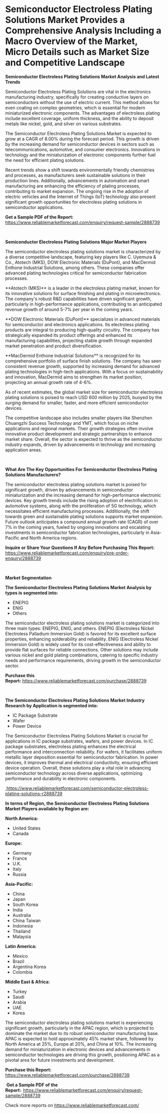 <p><h1>Semiconductor Electroless Plating Solutions Market Provides a Comprehensive Analysis Including a Macro Overview of the Market, Micro Details such as Market Size and Competitive Landscape</h1></p><p><strong>Semiconductor Electroless Plating Solutions Market Analysis and Latest Trends</strong></p>
<p><p>Semiconductor Electroless Plating Solutions are vital in the electronics manufacturing industry, specifically for creating conductive layers on semiconductors without the use of electric current. This method allows for even coating on complex geometries, which is essential for modern miniaturized electronic components. The advantages of electroless plating include excellent coverage, uniform thickness, and the ability to deposit metals like nickel, gold, and silver on various substrates.</p><p>The Semiconductor Electroless Plating Solutions Market is expected to grow at a CAGR of 8.00% during the forecast period. This growth is driven by the increasing demand for semiconductor devices in sectors such as telecommunications, automotive, and consumer electronics. Innovations in technology and the miniaturization of electronic components further fuel the need for efficient plating solutions. </p><p>Recent trends show a shift towards environmentally friendly chemistries and processes, as manufacturers seek sustainable solutions in their production lines. Additionally, advancements in automation and smart manufacturing are enhancing the efficiency of plating processes, contributing to market expansion. The ongoing rise in the adoption of electric vehicles and the Internet of Things (IoT) technology also present significant growth opportunities for electroless plating solutions in semiconductor applications.</p></p>
<p><strong>Get a Sample PDF of the Report:&nbsp;</strong> <a href="https://www.reliablemarketforecast.com/enquiry/request-sample/2888739?utm_campaign=2308&utm_medium=2&utm_source=Github&utm_content=ia&utm_term=14032025&utm_id=semiconductor-electroless-plating-solutions">https://www.reliablemarketforecast.com/enquiry/request-sample/2888739</a></p>
<p>&nbsp;</p>
<p><strong>Semiconductor Electroless Plating Solutions Major Market Players</strong></p>
<p><p>The semiconductor electroless plating solutions market is characterized by a diverse competitive landscape, featuring key players like C. Uyemura & Co., Atotech (MKS), DOW Electronic Materials (DuPont), and MacDermid Enthone Industrial Solutions, among others. These companies offer advanced plating technologies critical for semiconductor fabrication processes.</p><p>**Atotech (MKS)** is a leader in the electroless plating market, known for its innovative solutions for surface finishing and plating in microelectronics. The company's robust R&D capabilities have driven significant growth, particularly in high-performance applications, contributing to an anticipated revenue growth of around 5-7% per year in the coming years.</p><p>**DOW Electronic Materials (DuPont)** specializes in advanced materials for semiconductor and electronics applications. Its electroless plating products are integral to producing high-quality circuitry. The company has strategically expanded its product offerings and enhanced its manufacturing capabilities, projecting stable growth through expanded market penetration and product diversification.</p><p>**MacDermid Enthone Industrial Solutions** is recognized for its comprehensive portfolio of surface finish solutions. The company has seen consistent revenue growth, supported by increasing demand for advanced plating technologies in high-tech applications. With a focus on sustainability and innovation, MacDermid aims to strengthen its market position, projecting an annual growth rate of 4-6%.</p><p>As of recent estimates, the global market size for semiconductor electroless plating solutions is poised to reach USD 600 million by 2025, buoyed by the surging demand for smaller, faster, and more efficient semiconductor devices. </p><p>The competitive landscape also includes smaller players like Shenzhen Chuangzhi Success Technology and YMT, which focus on niche applications and regional markets. Their growth strategies often involve innovative product development and strategic partnerships to enhance market share. Overall, the sector is expected to thrive as the semiconductor industry expands, driven by advancements in technology and increasing application areas.</p></p>
<p>&nbsp;</p>
<p><strong>What Are The Key Opportunities For Semiconductor Electroless Plating Solutions Manufacturers?</strong></p>
<p><p>The semiconductor electroless plating solutions market is poised for significant growth, driven by advancements in semiconductor miniaturization and the increasing demand for high-performance electronic devices. Key growth trends include the rising adoption of electrification in automotive systems, along with the proliferation of 5G technology, which necessitates efficient manufacturing processes. Additionally, the shift towards green and sustainable plating solutions supports market expansion. Future outlook anticipates a compound annual growth rate (CAGR) of over 7% in the coming years, fueled by ongoing innovations and escalating investments in semiconductor fabrication technologies, particularly in Asia-Pacific and North America regions.</p></p>
<p><strong>Inquire or Share Your Questions If Any Before Purchasing This Report:</strong> <a href="https://www.reliablemarketforecast.com/enquiry/pre-order-enquiry/2888739?utm_campaign=2308&utm_medium=2&utm_source=Github&utm_content=ia&utm_term=14032025&utm_id=semiconductor-electroless-plating-solutions">https://www.reliablemarketforecast.com/enquiry/pre-order-enquiry/2888739</a></p>
<p>&nbsp;</p>
<p><strong>Market Segmentation</strong></p>
<p><strong>The Semiconductor Electroless Plating Solutions Market Analysis by types is segmented into:</strong></p>
<p><ul><li>ENEPIG</li><li>ENIG</li><li>Others</li></ul></p>
<p><p>The semiconductor electroless plating solutions market is categorized into three main types: ENEPIG, ENIG, and others. ENEPIG (Electroless Nickel Electroless Palladium Immersion Gold) is favored for its excellent surface properties, enhancing solderability and reliability. ENIG (Electroless Nickel Immersion Gold) is widely used for its cost-effectiveness and ability to provide flat surfaces for reliable connections. Other solutions may include various nickel and gold plating combinations, catering to specific industry needs and performance requirements, driving growth in the semiconductor sector.</p></p>
<p><strong>Purchase this Report:&nbsp;</strong><a href="https://www.reliablemarketforecast.com/purchase/2888739?utm_campaign=2308&utm_medium=2&utm_source=Github&utm_content=ia&utm_term=14032025&utm_id=semiconductor-electroless-plating-solutions">https://www.reliablemarketforecast.com/purchase/2888739</a></p>
<p>&nbsp;</p>
<p><strong>The Semiconductor Electroless Plating Solutions Market Industry Research by Application is segmented into:</strong></p>
<p><ul><li>IC Package Substrate</li><li>Wafer</li><li>Power Device</li></ul></p>
<p><p>The Semiconductor Electroless Plating Solutions Market is crucial for applications in IC package substrates, wafers, and power devices. In IC package substrates, electroless plating enhances the electrical performance and interconnection reliability. For wafers, it facilitates uniform metallic layer deposition essential for semiconductor fabrication. In power devices, it improves thermal and electrical conductivity, ensuring efficient device operation. Overall, these solutions play a vital role in advancing semiconductor technology across diverse applications, optimizing performance and durability in electronic components.</p></p>
<p><a href="https://www.reliablemarketforecast.com/semiconductor-electroless-plating-solutions-r2888739?utm_campaign=2308&utm_medium=2&utm_source=Github&utm_content=ia&utm_term=14032025&utm_id=semiconductor-electroless-plating-solutions">&nbsp;https://www.reliablemarketforecast.com/semiconductor-electroless-plating-solutions-r2888739</a></p>
<p><strong>In terms of Region, the Semiconductor Electroless Plating Solutions Market Players available by Region are:</strong></p>
<p>
    <p> <strong> North America: </strong>
        <ul>
            <li>United States</li>
            <li>Canada</li>
        </ul>
        </p> 
    <p> <strong> Europe: </strong>
        <ul>
            <li>Germany</li>
            <li>France</li>
            <li>U.K.</li>
            <li>Italy</li>
            <li>Russia</li>
        </ul>
        </p> 
    <p> <strong> Asia-Pacific: </strong>
        <ul>
            <li>China</li>
            <li>Japan</li>
            <li>South Korea</li>
            <li>India</li>
            <li>Australia</li>
            <li>China Taiwan</li>
            <li>Indonesia</li>
            <li>Thailand</li>
            <li>Malaysia</li>
        </ul>
        </p> 
    <p> <strong> Latin America: </strong>
        <ul>
            <li>Mexico</li>
            <li>Brazil</li>
            <li>Argentina Korea</li>
            <li>Colombia</li>
        </ul>
        </p> 
    <p> <strong> Middle East & Africa: </strong>
        <ul>
            <li>Turkey</li>
            <li>Saudi</li>
            <li>Arabia</li>
            <li>UAE</li>
            <li>Korea</li>
        </ul>
    </p>
    </p>
<p><p>The semiconductor electroless plating solutions market is experiencing significant growth, particularly in the APAC region, which is projected to dominate the market due to its robust semiconductor manufacturing base. APAC is expected to hold approximately 45% market share, followed by North America at 25%, Europe at 20%, and China at 10%. The increasing demand for miniaturization in electronic devices and advancements in semiconductor technologies are driving this growth, positioning APAC as a pivotal area for future investments and development.</p></p>
<p><strong>Purchase this Report: </strong><a href="https://www.reliablemarketforecast.com/purchase/2888739?utm_campaign=2308&utm_medium=2&utm_source=Github&utm_content=ia&utm_term=14032025&utm_id=semiconductor-electroless-plating-solutions">https://www.reliablemarketforecast.com/purchase/2888739</a></p>
<p>&nbsp;<strong>Get a Sample PDF of the Report:&nbsp;&nbsp;</strong><a href="https://www.reliablemarketforecast.com/enquiry/request-sample/2888739?utm_campaign=2308&utm_medium=2&utm_source=Github&utm_content=ia&utm_term=14032025&utm_id=semiconductor-electroless-plating-solutions">https://www.reliablemarketforecast.com/enquiry/request-sample/2888739</a></p>
<p><strong></strong></p>
<p>Check more reports on <a href="https://www.reliablemarketforecast.com/?utm_campaign=2308&utm_medium=2&utm_source=Github&utm_content=ia&utm_term=14032025&utm_id=semiconductor-electroless-plating-solutions">https://www.reliablemarketforecast.com/</a></p>